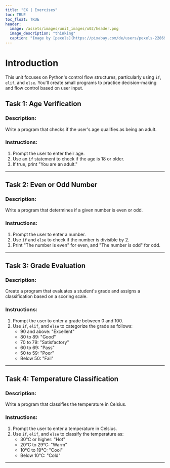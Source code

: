 ```yaml
---
title: "EX | Exercises"
toc: TRUE
toc_float: TRUE
header:
  image: /assets/images/unit_images/u02/header.png
  image_description: "thinking"
  caption: "Image by [pexels](https://pixabay.com/de/users/pexels-2286921/?utm_source=link-attribution&utm_medium=referral&utm_campaign=image&utm_content=1559046) [from pixabay](https://pixabay.com/de/?utm_source=link-attribution&utm_medium=referral&utm_campaign=image&utm_content=1559046)"
---
```


# Introduction

This unit focuses on Python's control flow structures, particularly using `if`, `elif`, and `else`. You'll create small programs to practice decision-making and flow control based on user input.

## Task 1: Age Verification

### Description:
Write a program that checks if the user's age qualifies as being an adult.

### Instructions:
1. Prompt the user to enter their age.
2. Use an `if` statement to check if the age is 18 or older.
3. If true, print "You are an adult."

---

## Task 2: Even or Odd Number

### Description:
Write a program that determines if a given number is even or odd.

### Instructions:
1. Prompt the user to enter a number.
2. Use `if` and `else` to check if the number is divisible by 2.
3. Print "The number is even" for even, and "The number is odd" for odd.

---

## Task 3: Grade Evaluation

### Description:
Create a program that evaluates a student's grade and assigns a classification based on a scoring scale.

### Instructions:
1. Prompt the user to enter a grade between 0 and 100.
2. Use `if`, `elif`, and `else` to categorize the grade as follows:
   - 90 and above: "Excellent"
   - 80 to 89: "Good"
   - 70 to 79: "Satisfactory"
   - 60 to 69: "Pass"
   - 50 to 59: "Poor"
   - Below 50: "Fail"

---

## Task 4: Temperature Classification

### Description:
Write a program that classifies the temperature in Celsius.

### Instructions:
1. Prompt the user to enter a temperature in Celsius.
2. Use `if`, `elif`, and `else` to classify the temperature as:
   - 30°C or higher: "Hot"
   - 20°C to 29°C: "Warm"
   - 10°C to 19°C: "Cool"
   - Below 10°C: "Cold"

---